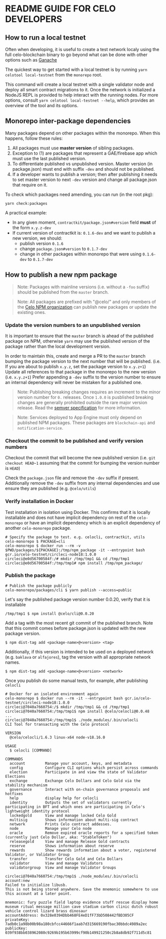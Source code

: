 # README GUIDE FOR CELO DEVELOPERS

## How to run a local testnet

Often when developing, it is useful to create a test network localy using the full celo-blockchain binary to go beyond what can be done with other options such as [Ganache](https://www.trufflesuite.com/ganache)

The quickest way to get started with a local testnet is by running `yarn celotool local-testnet` from the `monorepo` root.

This command will create a local testnet with a single validator node and deploy all smart contract migrations to it.
Once the network is initialized a NodeJS REPL is provided to help interact with the running nodes.
For more options, consult `yarn celotool local-testnet --help`, which provides an overview of the tool and its options.

## Monorepo inter-package dependencies

Many packages depend on other packages within the monorepo. When this happens, follow these rules:

1.  All packages must use **master version** of sibling packages.
2.  Exception to (1) are packages that represent a GAE/firebase app which must use the last published version.
3.  To differentiate published vs unpublished version. Master version (in package.json) must end with suffix `-dev` and should not be published.
4.  If a developer wants to publish a version; then after publishing it needs to set master version to next `-dev` version and change all package.json that require on it.

To check which packages need amending, you can run (in the root pkg):

    yarn check:packages

A practical example:

- In any given moment, `contractkit/package.json#version` field **must** of the form `x.y.z-dev`
- If current version of contractkit is: `0.1.6-dev` and we want to publish a new version, we should:
  - publish version `0.1.6`
  - change `package.json#version` to `0.1.7-dev`
  - change in other packages within monorepo that were using `0.1.6-dev` to `0.1.7-dev`

## How to publish a new npm package

> Note: Packages with mainline versions (i.e. without a `-foo` suffix) should be published from the `master` branch.

> Note: All packages are prefixed with "@celo/" and only members of the [Celo NPM organization](https://www.npmjs.com/settings/celo/members) can publish new packages or update the existing ones.

### Update the version numbers to an unpublished version

It is important to ensure that the `master` branch is ahead of the published package on NPM, otherwise `yarn` may use the published version of the package rather than the local development version.

In order to maintain this, create and merge a PR to the `master` branch bumping the package version to the next number that will be published. (i.e. If you are about to publish `x.y.z`, set the package version to `x.y.z+1`)
Update all references to that package in the monorepo to the new version (i.e. `x.y.z+1`)
Prefer appending a `-dev` suffix to the version number to ensure an internal dependency will never be mistaken for a published one.

> Note: Publishing breaking changes requires an increment to the minor version number for `0.` releases. Once `1.0.0` is pusblished breaking changes are generally prohibited outside the rare major version release. Read the [semver specification](https://semver.org/) for more information.

> Note: Services deployed to App Engine must only depend on published NPM packages. These packages are `blockchain-api` and `notification-service`.

### Checkout the commit to be published and verify version numbers

Checkout the commit that will become the new published version (i.e. `git checkout HEAD~1` assuming that the commit for bumping the version number is `HEAD`)

Check the `package.json` file and remove the `-dev` suffix if present. Additionally remove the `-dev` suffix from any internal dependencies and use ensure they are published (e.g. `@celo/utils`)

### Verify installation in Docker

Test installation in isolation using Docker.
This confirms that it is locally installable and does not have implicit dependency on rest of the `celo-monorepo` or have an implicit dependency which is an explicit dependency of another `celo-monorepo` package.

```
# Specify the package to test. e.g. celocli, contractkit, utils
celo-monorepo $ PACKAGE=cli
celo-monorepo $ docker run --rm -v $PWD/packages/${PACKAGE}:/tmp/npm_package -it --entrypoint bash gcr.io/celo-testnet/circleci-node18:1.0.0
circleci@e0d56700584f:/# mkdir /tmp/tmp1 && cd /tmp/tmp1
circleci@e0d56700584f:/tmp/tmp1# npm install /tmp/npm_package/
```

### Publish the package

```
# Publish the package publicly
celo-monorepo/packages/cli $ yarn publish --access=public
```

Let's say the published package version number 0.0.20, verify that it is installable

```
/tmp/tmp1 $ npm install @celo/cli@0.0.20
```

Add a tag with the most recent git commit of the published branch. Note that this commit comes before package.json is updated with the new package version.

```
$ npm dist-tag add <package-name>@<version> <tag>
```

Additionally, if this version is intended to be used on a deployed network (e.g. `baklava` or `alfajores`), tag the version with all appropriate network names.

```
$ npm dist-tag add <package-name>@<version> <network>
```

Once you publish do some manual tests, for example, after publishing `celocli`

```
# Docker for an isolated environment again
celo-monorepo $ docker run --rm -it --entrypoint bash gcr.io/celo-testnet/circleci-node18:1.0.0
circleci@7040a7660754:/$ mkdir /tmp/tmp1 && cd /tmp/tmp1
circleci@7040a7660754:/tmp/tmp1$ npm install @celo/celocli@0.0.48
...
circleci@7040a7660754:/tmp/tmp1$ ./node_modules/.bin/celocli
CLI Tool for transacting with the Celo protocol

VERSION
  @celo/celocli/1.6.3 linux-x64 node-v18.16.0

USAGE
  $ celocli [COMMAND]

COMMANDS
  account         Manage your account, keys, and metadata
  config          Configure CLI options which persist across commands
  election        Participate in and view the state of Validator Elections
  exchange        Exchange Celo Dollars and Celo Gold via the stability mechanism
  governance      Interact with on-chain governance proposals and hotfixes
  help            display help for celocli
  identity        Outputs the set of validators currently participating in BFT and which ones are participating in Celo's lightweight identity protocol
  lockedgold      View and manage locked Celo Gold
  multisig        Shows information about multi-sig contract
  network         Prints Celo contract addesses.
  node            Manage your Celo node
  oracle          Remove expired oracle reports for a specified token (currently just Celo Dollar, aka: "StableToken")
  releasegold     View and manage Release Gold contracts
  reserve         Shows information about reserve
  rewards         Show rewards information about a voter, registered Validator, or Validator Group
  transfer        Transfer Celo Gold and Celo Dollars
  validator       View and manage Validators
  validatorgroup  View and manage Validator Groups

circleci@7040a7660754:/tmp/tmp1$ ./node_modules/.bin/celocli account:new
Failed to initialize libusb.
This is not being stored anywhere. Save the mnemonic somewhere to use this account at a later point.

mnemonic: fury puzzle field laptop evidence stuff rescue display home museum ritual message million cave stadium carbon clinic dutch robust vehicle control lizard brass dinosaur
accountAddress: 0x328e0394Dbb468FE4eD1fF73bD508442fBD305CF
privateKey: 7adb0c1a98b00b98a180cbfcc44666f1aab7d315669190fbac30bbdc4989a2ec
publicKey: 039f938bb038962080c9269b195b63999cf90b149921250c2b8a8db92f711d5c81
```
